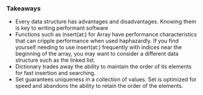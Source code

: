 ### Takeaways

- Every data structure has advantages and disadvantages. Knowing them is key to writing performant software
- Functions such as insert(at:) for Array have performance characteristics that can cripple performance when used haphazardly. If you find yourself needing to use insert(at:) frequently with indices near the beginning of the array, you may want to consider a different data structure such as the linked list.
- Dictionary trades away the ability to maintain the order of its elements for fast insertion and searching.
- Set guarantees uniqueness in a collection of values. Set is optimized for speed and abandons the ability to retain the order of the elements.
